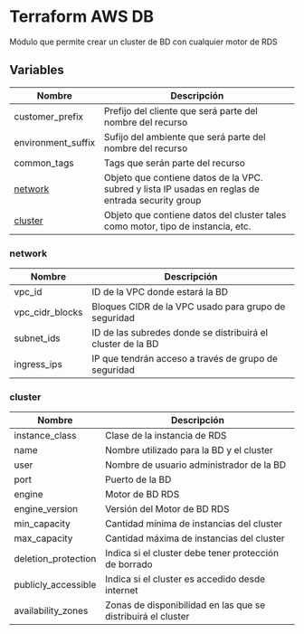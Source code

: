 # Terraform AWS DB

Módulo que permite crear un cluster de BD con cualquier motor de RDS

## Variables

| Nombre              | Descripción                                                                                       |
| ------------------- | ------------------------------------------------------------------------------------------------- |
| customer_prefix     | Prefijo del cliente que será parte del nombre del recurso                                         |
| environment_suffix  | Sufijo del ambiente que será parte del nombre del recurso                                         |
| common_tags         | Tags que serán parte del recurso                                                                  |
| [network](#network) | Objeto que contiene datos de la VPC. subred y lista IP usadas en reglas de entrada security group |
| [cluster](#cluster) | Objeto que contiene datos del cluster tales como motor, tipo de instancia, etc.                   |

### network

| Nombre          | Descripción                                                 |
| --------------- | ----------------------------------------------------------- |
| vpc_id          | ID de la VPC donde estará la BD                             |
| vpc_cidr_blocks | Bloques CIDR de la VPC usado para grupo de seguridad        |
| subnet_ids      | ID de las subredes donde se distribuirá el cluster de la BD |
| ingress_ips     | IP que tendrán acceso a través de grupo de seguridad        |

### cluster

| Nombre              | Descripción                                                  |
| ------------------- | ------------------------------------------------------------ |
| instance_class      | Clase de la instancia de RDS                                 |
| name                | Nombre utilizado para la BD y el cluster                     |
| user                | Nombre de usuario administrador de la BD                     |
| port                | Puerto de la BD                                              |
| engine              | Motor de BD RDS                                              |
| engine_version      | Versión del Motor de BD RDS                                  |
| min_capacity        | Cantidad mínima de instancias del cluster                    |
| max_capacity        | Cantidad máxima de instancias del cluster                    |
| deletion_protection | Indica si el cluster debe tener protección de borrado        |
| publicly_accessible | Indica si el cluster es accedido desde internet              |
| availability_zones  | Zonas de disponibilidad en las que se distribuirá el cluster |